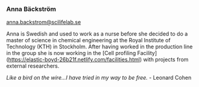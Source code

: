 ### Anna Bäckström
anna.backstrom@scilifelab.se 

Anna is Swedish and used to work as a nurse before she decided to do a master of science in chemical engineering at the Royal Institute of Technology (KTH) in Stockholm. After having worked in the production line in the group she is now working in the [Cell profiling Facility] (https://elastic-boyd-26b21f.netlify.com/facilities.html) with projects from external researchers. 


*Like a bird on the wire...I have tried in my way to be free.* - Leonard Cohen 
